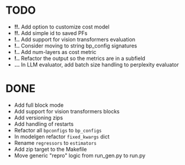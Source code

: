 # TODO
+ **!!.** Add option to customize cost model
+ **!!.** Add simple id to saved PFs
+ **!..** Add support for vision transformers evaluation
+ **!..** Consider moving to string bp_config signatures
+ **!..** Add num-layers as cost metric
+ **!..** Refactor the output so the metrics are in a subfield
+ **...** In LLM evaluator, add batch size handling to perplexity evaluator

# DONE
+ Add full block mode
+ Add support for vision transformers blocks
+ Add versioning zips
+ Add handling of restarts
+ Refactor all `bpconfigs` to `bp_configs`
+ In modelgen refactor `fixed_kwargs` dict
+ Rename `regressors` to `estimators`
+ Add zip target to the Makefile
+ Move generic "repro" logic from run_gen.py to run.py
